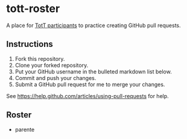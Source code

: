 # tott-roster

A place for [TotT participants](http://tott-meetup.readthedocs.org) to practice creating GitHub pull requests.

## Instructions

1. Fork this repository.
2. Clone your forked repository.
3. Put your GitHub username in the bulleted markdown list below.
4. Commit and push your changes.
5. Submit a GitHub pull request for me to merge your changes.

See https://help.github.com/articles/using-pull-requests for help.

## Roster

* parente